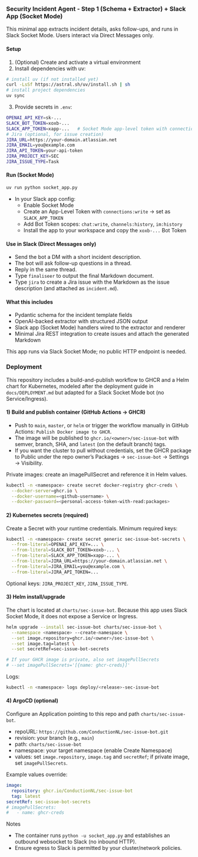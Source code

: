 ### Security Incident Agent - Step 1 (Schema + Extractor) + Slack App (Socket Mode)

This minimal app extracts incident details, asks follow-ups, and runs in Slack Socket Mode. Users interact via Direct Messages only.

#### Setup
1. (Optional) Create and activate a virtual environment
2. Install dependencies with uv:
```bash
# install uv (if not installed yet)
curl -LsSf https://astral.sh/uv/install.sh | sh
# install project dependencies
uv sync
```
3. Provide secrets in `.env`:
```bash
OPENAI_API_KEY=sk-...
SLACK_BOT_TOKEN=xoxb-...
SLACK_APP_TOKEN=xapp-...   # Socket Mode app-level token with connections:write
# Jira (optional, for issue creation)
JIRA_URL=https://your-domain.atlassian.net
JIRA_EMAIL=you@example.com
JIRA_API_TOKEN=your-api-token
JIRA_PROJECT_KEY=SEC
JIRA_ISSUE_TYPE=Task
```

#### Run (Socket Mode)
```bash
uv run python socket_app.py
```
- In your Slack app config:
  - Enable Socket Mode
  - Create an App-Level Token with `connections:write` → set as `SLACK_APP_TOKEN`
  - Add Bot Token scopes: `chat:write`, `channels:history`, `im:history`
  - Install the app to your workspace and copy the `xoxb-...` Bot Token

#### Use in Slack (Direct Messages only)
- Send the bot a DM with a short incident description.
- The bot will ask follow-up questions in a thread.
- Reply in the same thread.
- Type `finaliseer` to output the final Markdown document.
- Type `jira` to create a Jira issue with the Markdown as the issue description (and attached as `incident.md`).

#### What this includes
- Pydantic schema for the incident template fields
- OpenAI-backed extractor with structured JSON output
- Slack app (Socket Mode) handlers wired to the extractor and renderer
- Minimal Jira REST integration to create issues and attach the generated Markdown

This app runs via Slack Socket Mode; no public HTTP endpoint is needed.

### Deployment

This repository includes a build-and-publish workflow to GHCR and a Helm chart for Kubernetes, modeled after the deployment guide in `docs/DEPLOYMENT.md` but adapted for a Slack Socket Mode bot (no Service/Ingress).

#### 1) Build and publish container (GitHub Actions → GHCR)
- Push to `main`, `master`, or `helm` or trigger the workflow manually in GitHub Actions: `Publish Docker image to GHCR`.
- The image will be published to `ghcr.io/<owner>/sec-issue-bot` with semver, branch, SHA, and `latest` (on the default branch) tags.
- If you want the cluster to pull without credentials, set the GHCR package to Public under the repo owner’s Packages → `sec-issue-bot` → Settings → Visibility.

Private images: create an imagePullSecret and reference it in Helm values.
```bash
kubectl -n <namespace> create secret docker-registry ghcr-creds \
  --docker-server=ghcr.io \
  --docker-username=<github-username> \
  --docker-password=<personal-access-token-with-read:packages>
```

#### 2) Kubernetes secrets (required)
Create a Secret with your runtime credentials. Minimum required keys:
```bash
kubectl -n <namespace> create secret generic sec-issue-bot-secrets \
  --from-literal=OPENAI_API_KEY=... \
  --from-literal=SLACK_BOT_TOKEN=xoxb-... \
  --from-literal=SLACK_APP_TOKEN=xapp-... \
  --from-literal=JIRA_URL=https://your-domain.atlassian.net \
  --from-literal=JIRA_EMAIL=you@example.com \
  --from-literal=JIRA_API_TOKEN=...
```
Optional keys: `JIRA_PROJECT_KEY`, `JIRA_ISSUE_TYPE`.

#### 3) Helm install/upgrade
The chart is located at `charts/sec-issue-bot`. Because this app uses Slack Socket Mode, it does not expose a Service or Ingress.
```bash
helm upgrade --install sec-issue-bot charts/sec-issue-bot \
  --namespace <namespace> --create-namespace \
  --set image.repository=ghcr.io/<owner>/sec-issue-bot \
  --set image.tag=latest \
  --set secretRef=sec-issue-bot-secrets

# If your GHCR image is private, also set imagePullSecrets
# --set imagePullSecrets='[{name: ghcr-creds}]'
```

Logs:
```bash
kubectl -n <namespace> logs deploy/<release>-sec-issue-bot
```

#### 4) ArgoCD (optional)
Configure an Application pointing to this repo and path `charts/sec-issue-bot`.
- repoURL: `https://github.com/ConductionNL/sec-issue-bot.git`
- revision: your branch (e.g., `main`)
- path: `charts/sec-issue-bot`
- namespace: your target namespace (enable Create Namespace)
- values: set `image.repository`, `image.tag` and `secretRef`; if private image, set `imagePullSecrets`.

Example values override:
```yaml
image:
  repository: ghcr.io/ConductionNL/sec-issue-bot
  tag: latest
secretRef: sec-issue-bot-secrets
# imagePullSecrets:
#   - name: ghcr-creds
```

Notes
- The container runs `python -u socket_app.py` and establishes an outbound websocket to Slack (no inbound HTTP).
- Ensure egress to Slack is permitted by your cluster/network policies.